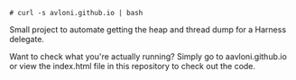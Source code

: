 ```
# curl -s avloni.github.io | bash
```

Small project to automate getting the heap and thread dump for a Harness delegate.

Want to check what you're actually running?  Simply go to aavloni.github.io or view the index.html file in this repository to check out the code.

